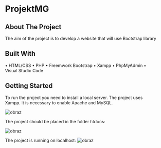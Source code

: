 # ProjektMG



## About The Project

The aim of the project is to develop a website that will use 
Bootstrap library

## Built With
•	HTML/CSS
•	PHP
•	Freemwork Bootstrap
•	Xampp 
•	PhpMyAdmin
•	Visual Studio Code

## Getting Started
To run the project you need to install a local server. The project uses Xampp. It is necessary to enable Apache and MySQL.

![obraz](https://user-images.githubusercontent.com/83389754/154781232-fdaf0217-ef95-4240-b6a8-35da9f0a6cee.png)

The project should be placed in the folder htdocs: 

![obraz](https://user-images.githubusercontent.com/83389754/154781357-7e1b9513-5ade-4388-8da5-715fa4a1e639.png)

The project is running on localhost:
![obraz](https://user-images.githubusercontent.com/83389754/154781431-a567f053-d8fc-4b1f-9e3a-e1961ff73ca4.png)


